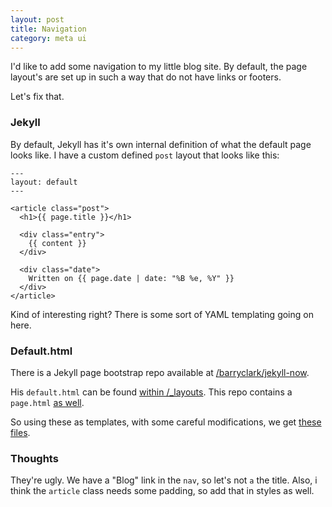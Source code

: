 ```yaml
---
layout: post
title: Navigation
category: meta ui
---
```


I'd like to add some navigation to my little blog site.
By default, the page layout's are set up in such a way that do not have links or footers. 

Let's fix that.

### Jekyll
By default, Jekyll has it's own internal definition of what the default page looks like.
I have a custom defined `post` layout that looks like this:

```
---
layout: default
---

<article class="post">
  <h1>{{ page.title }}</h1>

  <div class="entry">
    {{ content }}
  </div>

  <div class="date">
    Written on {{ page.date | date: "%B %e, %Y" }}
  </div>
</article>
```

Kind of interesting right? There is some sort of YAML templating going on here.


### Default.html
There is a Jekyll page bootstrap repo available at [/barryclark/jekyll-now](https://github.com/barryclark/jekyll-now).

His `default.html` can be found [within /_layouts](https://github.com/barryclark/jekyll-now/blob/master/_layouts/default.html).
This repo contains a `page.html` [as well](https://github.com/barryclark/jekyll-now/blob/master/_layouts/page.html).

So using these as templates, with some careful modifications, we get [these](https://github.com/djmetzle/djmetzle.github.io/blob/master/_layouts/default.html) [files](https://github.com/djmetzle/djmetzle.github.io/blob/master/_layouts/page.html).

### Thoughts
They're ugly. We have a "Blog" link in the `nav`, so let's not `a` the title.
Also, i think the `article` class needs some padding, so add that in styles as well.


